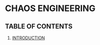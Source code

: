 # CHAOS ENGINEERING

## TABLE OF CONTENTS
1. [INTRODUCTION](https://github.com/ralphcasipe1/just-do-the-testing/blob/feature/chaos-engineering/chaos-engineering/INTRODUCTION.md)